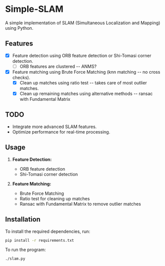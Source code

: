 # Simple-SLAM

A simple implementation of SLAM (Simultaneous Localization and Mapping) using Python.

## Features

- [x] Feature detection using ORB feature detection or Shi-Tomasi corner detection.
  - [ ] ORB features are clustered -- ANMS?
- [x] Feature matching using Brute Force Matching (knn matching -- no cross checks).
  - [x] Clean up matches using ratio test -- takes care of most outlier matches.
  - [x] Clean up remaining matches using alternative methods -- ransac with Fundamental Matrix

## TODO

- Integrate more advanced SLAM features.
- Optimize performance for real-time processing.

## Usage

1. **Feature Detection:**

   - ORB feature detection
   - Shi-Tomasi corner detection

2. **Feature Matching:**
   - Brute Force Matching
   - Ratio test for cleaning up matches
   - Ransac with Fundamental Matrix to remove outlier matches

## Installation

To install the required dependencies, run:

```sh
pip install -r requirements.txt
```

To run the program:

```sh
./slam.py
```
